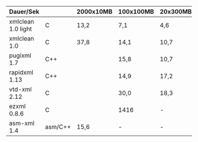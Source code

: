   Dauer/Sek           |       | 2000x10MB |100x100MB |  20x300MB |  10x1,4GB | 10x2GB | 3x7,5GB | Relation
----------------------|-------|-----------|----------|-----------|-----------|--------|---------|----------
  xmlclean 1.0 light  | C     |   13,2    |    7,1   |     4,6   |     4,6   |    8,1 |    8,3  |   1
  xmlclean 1.0        | C     |   37,8    |   14,1   |    10,7   |     6,9   |   12,8 |   13,3  |  1,8
  pugixml 1.7         | C++   |           |   15,8   |    10,7   |    14,6   |   26,0 |   27,4  |  2,8
  rapidxml 1.13       | C++   |           |   14,9   |    17,2   |    19,6   |   40,8 |   71,2  |  4,7
  vtd-xml 2.12        | C     |           |   30,0   |    18,3   |      -    |     -  |     -   |  (4,1)
  ezxml 0.8.6         | C     |           |  1416    |     -     |      -    |     -  |     -   |  (199)
  asm-xml 1.4         |asm/C++|   15,6    |    -     |     -     |      -    |     -  |     -   |  (())
  

